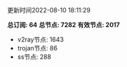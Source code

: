 更新时间2022-08-10 18:11:29

**总订阅: 64**
**总节点: 7282**
**有效节点: 2017**
- v2ray节点: 1643
- trojan节点: 86
- ss节点: 288
